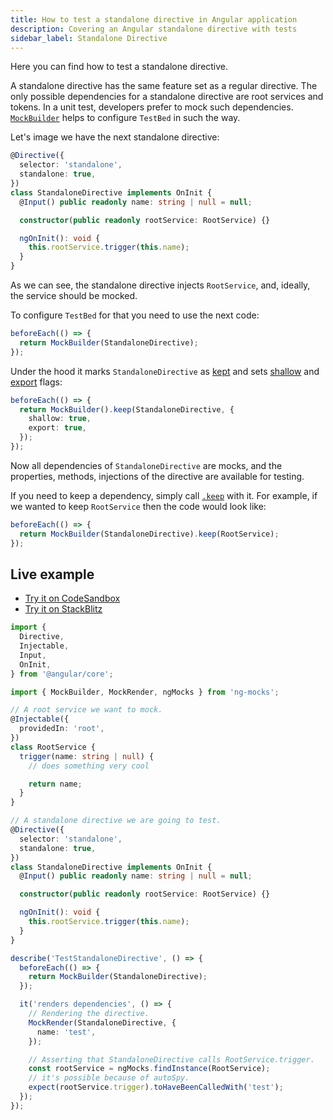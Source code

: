 ```yaml
---
title: How to test a standalone directive in Angular application
description: Covering an Angular standalone directive with tests
sidebar_label: Standalone Directive
---
```


Here you can find how to test a standalone directive.

A standalone directive has the same feature set as a regular directive.
The only possible dependencies for a standalone directive are root services and tokens. 
In a unit test, developers prefer to mock such dependencies.
[`MockBuilder`](/api/MockBuilder.md#shallow-flag) helps to configure `TestBed` in such the way.

Let's image we have the next standalone directive:

```ts
@Directive({
  selector: 'standalone',
  standalone: true,
})
class StandaloneDirective implements OnInit {
  @Input() public readonly name: string | null = null;

  constructor(public readonly rootService: RootService) {}

  ngOnInit(): void {
    this.rootService.trigger(this.name);
  }
}
```

As we can see, the standalone directive injects `RootService`, and, ideally, the service should be mocked.

To configure `TestBed` for that you need to use the next code:

```ts
beforeEach(() => {
  return MockBuilder(StandaloneDirective);
});
```

Under the hood it marks `StandaloneDirective` as [kept](/api/MockBuilder.md#keep)
and sets [shallow](/api/MockBuilder.md#shallow-flag) and [export](/api/MockBuilder.md#export-flag) flags:

```ts
beforeEach(() => {
  return MockBuilder().keep(StandaloneDirective, {
    shallow: true,
    export: true,
  });
});
```

Now all dependencies of `StandaloneDirective` are mocks,
and the properties, methods, injections of the directive are available for testing.

If you need to keep a dependency, simply call [`.keep`](/api/MockBuilder.md#keep) with it.
For example, if we wanted to keep `RootService` then the code would look like:

```ts
beforeEach(() => {
  return MockBuilder(StandaloneDirective).keep(RootService);
});
```

## Live example

- [Try it on CodeSandbox](https://codesandbox.io/p/sandbox/github/help-me-mom/ng-mocks-sandbox/tree/tests/?file=/src/examples/TestStandaloneDirective/test.spec.ts&initialpath=%3Fspec%3DTestStandaloneDirective)
- [Try it on StackBlitz](https://stackblitz.com/github/help-me-mom/ng-mocks-sandbox/tree/tests?file=src/examples/TestStandaloneDirective/test.spec.ts&initialpath=%3Fspec%3DTestStandaloneDirective)

```ts title="https://github.com/help-me-mom/ng-mocks/tree/master/examples/TestStandaloneDirective/test.spec.ts"
import {
  Directive,
  Injectable,
  Input,
  OnInit,
} from '@angular/core';

import { MockBuilder, MockRender, ngMocks } from 'ng-mocks';

// A root service we want to mock.
@Injectable({
  providedIn: 'root',
})
class RootService {
  trigger(name: string | null) {
    // does something very cool

    return name;
  }
}

// A standalone directive we are going to test.
@Directive({
  selector: 'standalone',
  standalone: true,
})
class StandaloneDirective implements OnInit {
  @Input() public readonly name: string | null = null;

  constructor(public readonly rootService: RootService) {}

  ngOnInit(): void {
    this.rootService.trigger(this.name);
  }
}

describe('TestStandaloneDirective', () => {
  beforeEach(() => {
    return MockBuilder(StandaloneDirective);
  });

  it('renders dependencies', () => {
    // Rendering the directive.
    MockRender(StandaloneDirective, {
      name: 'test',
    });

    // Asserting that StandaloneDirective calls RootService.trigger.
    const rootService = ngMocks.findInstance(RootService);
    // it's possible because of autoSpy.
    expect(rootService.trigger).toHaveBeenCalledWith('test');
  });
});
```
